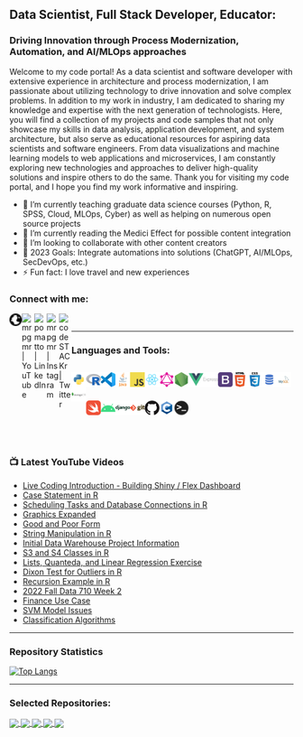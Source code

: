## Data Scientist, Full Stack Developer, Educator: 

### Driving Innovation through Process Modernization, Automation, and AI/MLOps approaches

Welcome to my code portal! As a data scientist and software developer with extensive experience in architecture and process modernization, I am passionate about utilizing technology to drive innovation and solve complex problems. In addition to my work in industry, I am dedicated to sharing my knowledge and expertise with the next generation of technologists. Here, you will find a collection of my projects and code samples that not only showcase my skills in data analysis, application development, and system architecture, but also serve as educational resources for aspiring data scientists and software engineers. From data visualizations and machine learning models to web applications and microservices, I am constantly exploring new technologies and approaches to deliver high-quality solutions and inspire others to do the same. Thank you for visiting my code portal, and I hope you find my work informative and inspiring.

- 🔭 I’m currently teaching graduate data science courses (Python, R, SPSS, Cloud, MLOps, Cyber) as well as helping on numerous open source projects
- 🌱 I’m currently reading the Medici Effect for possible content integration
- 👯 I’m looking to collaborate with other content creators
- 🥅 2023 Goals: Integrate automations into solutions (ChatGPT, AI/MLOps, SecDevOps, etc.)
- ⚡ Fun fact: I love travel and new experiences

### Connect with me:
[<img align="left" alt="pomatto.com" width="22px" src="https://raw.githubusercontent.com/iconic/open-iconic/master/svg/globe.svg" />][website]
[<img align="left" alt="mrpgmr | YouTube" width="22px" src="https://cdn.jsdelivr.net/npm/simple-icons@v3/icons/youtube.svg" />][youtube]
[<img align="left" alt="pomatto | LinkedIn" width="22px" src="https://cdn.jsdelivr.net/npm/simple-icons@v3/icons/linkedin.svg" />][linkedin]

[<img align="left" alt="mrpgmr | Instagram" width="22px" src="https://cdn.jsdelivr.net/npm/simple-icons@v3/icons/instagram.svg" />][instagram]
[<img align="left" alt="codeSTACKr | Twitter" width="22px" src="https://cdn.jsdelivr.net/npm/simple-icons@v3/icons/twitter.svg" />][twitter]
<br />

---
### Languages and Tools:
[<img align="left" alt="Python" width="26px" src="https://raw.githubusercontent.com/github/explore/80688e429a7d4ef2fca1e82350fe8e3517d3494d/topics/python/python.png" />][linkedin]
[<img align="left" alt="R" width="26px" src="https://raw.githubusercontent.com/github/explore/80688e429a7d4ef2fca1e82350fe8e3517d3494d/topics/r/r.png" />][linkedin]
[<img align="left" alt="Visual Studio Code" width="26px" src="https://raw.githubusercontent.com/github/explore/80688e429a7d4ef2fca1e82350fe8e3517d3494d/topics/visual-studio-code/visual-studio-code.png" />][linkedin]
[<img align="left" alt="Java" width="26px" src="https://raw.githubusercontent.com/github/explore/80688e429a7d4ef2fca1e82350fe8e3517d3494d/topics/java/java.png" />][linkedin]
[<img align="left" alt="JavaScript" width="26px" src="https://raw.githubusercontent.com/github/explore/80688e429a7d4ef2fca1e82350fe8e3517d3494d/topics/javascript/javascript.png" />][linkedin]
[<img align="left" alt="React" width="26px" src="https://raw.githubusercontent.com/github/explore/80688e429a7d4ef2fca1e82350fe8e3517d3494d/topics/react/react.png" />][linkedin]
[<img align="left" alt="GraphQL" width="26px" src="https://raw.githubusercontent.com/github/explore/80688e429a7d4ef2fca1e82350fe8e3517d3494d/topics/graphql/graphql.png" />][linkedin]
[<img align="left" alt="Node.js" width="26px" src="https://raw.githubusercontent.com/github/explore/80688e429a7d4ef2fca1e82350fe8e3517d3494d/topics/nodejs/nodejs.png" />][linkedin]
[<img align="left" alt="Vue" width="26px" src="https://raw.githubusercontent.com/github/explore/80688e429a7d4ef2fca1e82350fe8e3517d3494d/topics/vue/vue.png" />][linkedin]
[<img align="left" alt="Express" width="26px" src="https://raw.githubusercontent.com/github/explore/80688e429a7d4ef2fca1e82350fe8e3517d3494d/topics/express/express.png" />][linkedin]
[<img align="left" alt="Bootstrap" width="26px" src="https://raw.githubusercontent.com/github/explore/80688e429a7d4ef2fca1e82350fe8e3517d3494d/topics/bootstrap/bootstrap.png" />][linkedin]
[<img align="left" alt="HTML5" width="26px" src="https://raw.githubusercontent.com/github/explore/80688e429a7d4ef2fca1e82350fe8e3517d3494d/topics/html/html.png" />][linkedin]
[<img align="left" alt="CSS3" width="26px" src="https://raw.githubusercontent.com/github/explore/80688e429a7d4ef2fca1e82350fe8e3517d3494d/topics/css/css.png" />][linkedin]
[<img align="left" alt="SQL" width="26px" src="https://raw.githubusercontent.com/github/explore/80688e429a7d4ef2fca1e82350fe8e3517d3494d/topics/sql/sql.png" />][linkedin]
[<img align="left" alt="MySQL" width="26px" src="https://raw.githubusercontent.com/github/explore/80688e429a7d4ef2fca1e82350fe8e3517d3494d/topics/mysql/mysql.png" />][linkedin]
[<img align="left" alt="MongoDB" width="26px" src="https://raw.githubusercontent.com/github/explore/80688e429a7d4ef2fca1e82350fe8e3517d3494d/topics/mongodb/mongodb.png" />][linkedin]
<br/>
<br/>
[<img align="left" alt="Swift" width="26px" src="https://raw.githubusercontent.com/github/explore/80688e429a7d4ef2fca1e82350fe8e3517d3494d/topics/swift/swift.png" />][linkedin]
[<img align="left" alt="Android" width="26px" src="https://raw.githubusercontent.com/github/explore/80688e429a7d4ef2fca1e82350fe8e3517d3494d/topics/android/android.png" />][linkedin]
[<img align="left" alt="Django" width="26px" src="https://raw.githubusercontent.com/github/explore/80688e429a7d4ef2fca1e82350fe8e3517d3494d/topics/django/django.png" />][linkedin]
[<img align="left" alt="Git" width="26px" src="https://raw.githubusercontent.com/github/explore/80688e429a7d4ef2fca1e82350fe8e3517d3494d/topics/git/git.png" />][linkedin]
[<img align="left" alt="GitHub" width="26px" src="https://raw.githubusercontent.com/github/explore/78df643247d429f6cc873026c0622819ad797942/topics/github/github.png" />][linkedin]
[<img align="left" alt="C/C++" width="26px" src="https://raw.githubusercontent.com/github/explore/80688e429a7d4ef2fca1e82350fe8e3517d3494d/topics/c/c.png" />][linkedin]
[<img align="left" alt="Terminal" width="26px" src="https://raw.githubusercontent.com/github/explore/80688e429a7d4ef2fca1e82350fe8e3517d3494d/topics/terminal/terminal.png" />][linkedin]
<br/>
<br/>
<br/>
---

### 📺 Latest YouTube Videos
<!-- YOUTUBE:START -->
- [Live Coding Introduction - Building Shiny / Flex Dashboard](https://www.youtube.com/watch?v=fVrIpZHxPRA)
- [Case Statement in R](https://www.youtube.com/watch?v=9efP5D-323k)
- [Scheduling Tasks and Database Connections in R](https://www.youtube.com/watch?v=yJlqqYwzsuE)
- [Graphics Expanded](https://www.youtube.com/watch?v=np8w7J3E3j0)
- [Good and Poor Form](https://www.youtube.com/watch?v=ypJlUwB1x1E)
- [String Manipulation in R](https://www.youtube.com/watch?v=zePa2VIxyTU)
- [Initial Data Warehouse Project Information](https://www.youtube.com/watch?v=Y2WdbwvsUwY)
- [S3 and S4 Classes in R](https://www.youtube.com/watch?v=RTcEUEkSjEU)
- [Lists, Quanteda, and Linear Regression Exercise](https://www.youtube.com/watch?v=FAm3P-TeqDc)
- [Dixon Test for Outliers in R](https://www.youtube.com/watch?v=DPFGrZFfAo0)
- [Recursion Example in R](https://www.youtube.com/watch?v=rLmfFhwwWH0)
- [2022 Fall Data 710 Week 2](https://www.youtube.com/watch?v=cI_QpKjMD6Q)
- [Finance Use Case](https://www.youtube.com/watch?v=wDIzHWdKb-4)
- [SVM Model Issues](https://www.youtube.com/watch?v=YJAMlR6hu1M)
- [Classification Algorithms](https://www.youtube.com/watch?v=DhtDwCJcE34)
<!-- YOUTUBE:END -->

---
### Repository Statistics
[![Top Langs](https://github-readme-stats.vercel.app/api/top-langs/?username=mrpgmr67&langs_count=14,mrpgmr67.github.io)](https://github.com/mrpgmr67/github-readme-stats)

---

### Selected Repositories:

<a href="https://github.com/mrpgmr67/Introduction-to-R">
  <img align="center" src="https://github-readme-stats.vercel.app/api/pin/?username=mrpgmr67&repo=Introduction-to-R&theme=dark" />
</a>
<a href="https://github.com/mrpgmr67/Data_Warehousing">
  <img align="center" src="https://github-readme-stats.vercel.app/api/pin/?username=mrpgmr67&repo=Data_Warehousing&theme=dark" />
</a>
<a href="https://github.com/mrpgmr67/Breakfast-Button">
  <img align="center" src="https://github-readme-stats.vercel.app/api/pin/?username=mrpgmr67&repo=Breakfast-Button&theme=dark" />
</a><a href="https://github.com/mrpgmr67/API-Proxy-Server">
  <img align="center" src="https://github-readme-stats.vercel.app/api/pin/?username=mrpgmr67&repo=API-Proxy-Server&theme=dark" />
</a>
</a><a href="https://github.com/mrpgmr67/flask-tests">
  <img align="center" src="https://github-readme-stats.vercel.app/api/pin/?username=mrpgmr67&repo=flask-tests&theme=dark" />
</a>

[website]: http://pomatto.com
[youtube]: https://www.youtube.com/channel/UCfpqpNtZf10w4BRImaeniCg
[linkedin]: https://www.linkedin.com/in/pomatto
[instagram]: https://instagram.com/mrpgmr
[twitter]: https://twitter.com/mikepomatto
